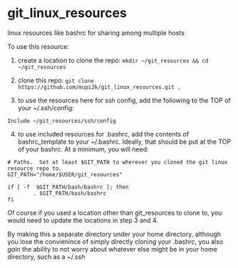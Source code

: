 # git_linux_resources
linux resources like bashrc for sharing among multiple hosts

To use this resource:

1) create a location to clone the repo:
```mkdir ~/git_resources && cd ~/git_resources ```

2) clone this repo:
```git clone https://github.com/mupi2k/git_linux_resources.git .```


3) to use the resources here for ssh config, add the following to the TOP of your ~/.ssh/config:

```Include ~/git_resources/ssh/config```

4) to use included resources for .bashrc, add the contents of bashrc_template to your ~/.bashrc.
Ideally, that should be put at the TOP of your bashrc.  At a minimum, you will need:

```
# Paths.  Set at least $GIT_PATH to wherever you cloned the git linux resource repo to.
GIT_PATH="/home/$USER/git_resources"

if [ -f  $GIT_PATH/bash/bashrc ]; then
        . $GIT_PATH/bash/bashrc
fi

```

Of course if you used a location other than git_resources to clone to, you would need to update the locations in step 3 and 4.

By making this a separate directory under your home directory, although you lose the convienince of simply directly cloning your .bashrc, you also *gain* the ability to not worry about whatever else might be in your home directory, such as a ~/.ssh


